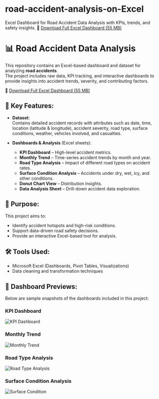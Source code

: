 # road-accident-analysis-on-Excel
Excel Dashboard for Road Accident Data Analysis with KPIs, trends, and safety insights.
📂 [Download Full Excel Dashboard (55 MB)]([https://drive.google.com/file/d/FILE_ID/view?usp=sharing](https://docs.google.com/spreadsheets/d/119uAyodlO2VqrSJqKkJUVD9rLpFqwAT1/edit?usp=drive_link&ouid=103947853888560898271&rtpof=true&sd=true))
# 📊 Road Accident Data Analysis  

This repository contains an Excel-based dashboard and dataset for analyzing **road accidents**.  
The project includes raw data, KPI tracking, and interactive dashboards to provide insights into accident trends, severity, and contributing factors.  

📂 [Download Full Excel Dashboard (55 MB)](PUT-YOUR-LINK-HERE)  

## 🔹 Key Features:
- **Dataset**:  
  Contains detailed accident records with attributes such as date, time, location (latitude & longitude), accident severity, road type, surface conditions, weather, vehicles involved, and casualties.  

- **Dashboards & Analysis** (Excel sheets):  
  - **KPI Dashboard** – High-level accident metrics.  
  - **Monthly Trend** – Time-series accident trends by month and year.  
  - **Road Type Analysis** – Impact of different road types on accident rates.  
  - **Surface Condition Analysis** – Accidents under dry, wet, icy, and other conditions.  
  - **Donut Chart View** – Distribution insights.  
  - **Data Analysis Sheet** – Drill-down accident data exploration.  

## 🎯 Purpose:
This project aims to:  
- Identify accident hotspots and high-risk conditions.  
- Support data-driven road safety decisions.  
- Provide an interactive Excel-based tool for analysis.  

## 🛠️ Tools Used:
- Microsoft Excel (Dashboards, Pivot Tables, Visualizations)  
- Data cleaning and transformation techniques  

## 📸 Dashboard Previews:
Below are sample snapshots of the dashboards included in this project:  

### KPI Dashboard  
![KPI Dashboard](images/kpi_dashboard.png)  

### Monthly Trend  
![Monthly Trend](images/monthly_trend.png)  

### Road Type Analysis  
![Road Type Analysis](images/road_type.png)  

### Surface Condition Analysis  
![Surface Condition](images/surface_condition.png)  

